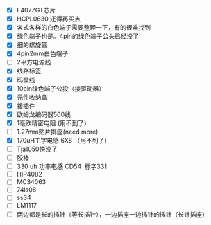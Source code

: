 - [x] F407ZGT芯片
- [x] HCPL0630 还得再买点
- [x] 各式各样的白色端子需要整理一下，有的很难找到
- [x] 绿色端子也是。4pin的绿色端子公头已经没了
- [x] 细的螺旋管
- [x] 4pin2mm白色端子
- [ ] 2平方电源线
- [x] 线路标签
- [x] 码盘线
- [x] 10pin绿色端子公投（接驱动器）
- [x] 元件收纳盒
- [x] 接插件
- [x] 欧姆龙编码器500线
- [x] 1毫欧精密电阻 (用不到了）
- [ ] 1.27mm贴片排座(need more)
- [x] 170uH工字电感 6X8 （用不到了）
- [ ] Tja1050快没了
- [ ] 胶棒
- [ ] 330 uh 功率电感 CD54  标字331
- [ ] HIP4082
- [ ] MC34063
- [ ] 74ls08
- [ ] ss34 
- [ ] LM1117
- [ ] 两边都是长的插针（等长插针），一边插座一边插针的插针（长针插座）
